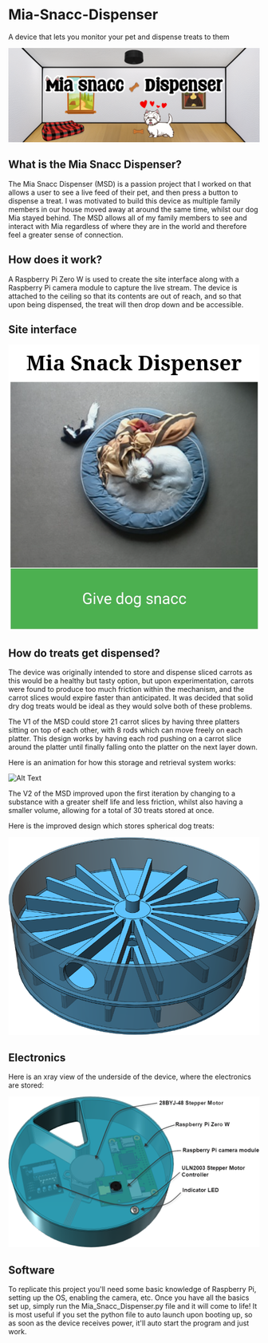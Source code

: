 # Mia-Snacc-Dispenser
A device that lets you monitor your pet and dispense treats to them
 
<p align="center">
  <img src="https://github.com/Lexi-Hunter/Mia-Snacc-Dispenser/blob/main/Images/MSD_Banner.png">
</p>

## What is the Mia Snacc Dispenser?
The Mia Snacc Dispenser (MSD) is a passion project that I worked on that allows a user to see a live feed of their pet, and then press a button to dispense a treat.
I was motivated to build this device as multiple family members in our house moved away at around the same time, whilst our dog Mia stayed behind. The MSD allows all of my family members to see and interact with Mia regardless of where they are in the world and therefore feel a greater sense of connection.

## How does it work?
A Raspberry Pi Zero W is used to create the site interface along with a Raspberry Pi camera module to capture the live stream. The device is attached to the ceiling so that its contents are out of reach, and so that upon being dispensed, the treat will then drop down and be accessible.

## Site interface
<p align="center">
 <img src="https://github.com/Lexi-Hunter/Mia-Snacc-Dispenser/blob/main/Images/Interface.png" width="700">
</p>

## How do treats get dispensed?
The device was originally intended to store and dispense sliced carrots as this would be a healthy but tasty option, but upon experimentation, carrots were found to produce too much friction within the mechanism, and the carrot slices would expire faster than anticipated. It was decided that solid dry dog treats would be ideal as they would solve both of these problems.

The V1 of the MSD could store 21 carrot slices by having three platters sitting on top of each other, with 8 rods which can move freely on each platter. This design works by having each rod pushing on a carrot slice around the platter until finally falling onto the platter on the next layer down.

Here is an animation for how this storage and retrieval system works:

![Alt Text](Images/Loading_MSD.gif)

The V2 of the MSD improved upon the first iteration by changing to a substance with a greater shelf life and less friction, whilst also having a smaller volume, allowing for a total of 30 treats stored at once.

Here is the improved design which stores spherical dog treats:
<p align="center">
 <img src="https://github.com/Lexi-Hunter/Mia-Snacc-Dispenser/blob/main/Images/V2_Storage_X_Ray.png" width="700">
</p>

## Electronics
Here is an xray view of the underside of the device, where the electronics are stored:

<p align="center">
 <img src="https://github.com/Lexi-Hunter/Mia-Snacc-Dispenser/blob/main/Images/X_Ray_View_Electronics_Diagram.png" width="700">
</p>

## Software
To replicate this project you'll need some basic knowledge of Raspberry Pi, setting up the OS, enabling the camera, etc. Once you have all the basics set up, simply run the Mia_Snacc_Dispenser.py file and it will come to life! It is most useful if you set the python file to auto launch upon booting up, so as soon as the device receives power, it'll auto start the program and just work.

